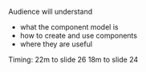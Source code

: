 Audience will understand
- what the component model is
- how to create and use components
- where they are useful

Timing:
22m to slide 26
18m to slide 24